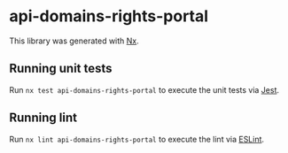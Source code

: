 <!-- gitbook-ignore -->

# api-domains-rights-portal

This library was generated with [Nx](https://nx.dev).

## Running unit tests

Run `nx test api-domains-rights-portal` to execute the unit tests via [Jest](https://jestjs.io).

## Running lint

Run `nx lint api-domains-rights-portal` to execute the lint via [ESLint](https://eslint.org/).
